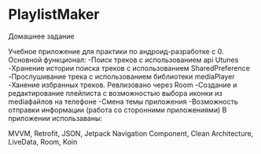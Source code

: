 # PlaylistMaker
Домашнее задание

Учебное приложение для практики по андроид-разработке с 0.
Основной функционал:
-Поиск треков с использованием api Utunes
-Хранение истории поиска треков c использованием SharedPreference
-Прослушивание трека с использованием библиотеки mediaPlayer
-Ханение избранных треков. Ревлизовано через Room
-Создание и редактирование плейлиста с возможностью выбора иконки из mediaфайлов на телефоне
-Смена темы приложения
-Возможность отправки информации (работа со сторонними приложениями)
В приложении использаваны:

MVVM, Retrofit, JSON, Jetpack Navigation Component, Clean Architecture, LiveData, Room, Koin
